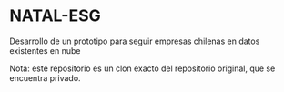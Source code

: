 # NATAL-ESG
Desarrollo de un prototipo para seguir empresas chilenas en datos existentes en nube

Nota: este repositorio es un clon exacto del repositorio original, que se encuentra privado.
